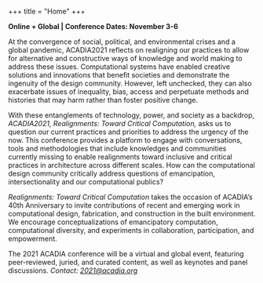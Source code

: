 +++
title = "Home"
+++

**Online + Global | Conference Dates: November 3-6**

At the convergence of social, political, and environmental crises and a global pandemic, ACADIA2021 reflects on
realigning our practices to allow for alternative and constructive ways of knowledge and world making to address
these issues.
Computational systems have enabled creative solutions and innovations that benefit societies and demonstrate the
ingenuity of the design community. However, left unchecked, they can also exacerbate issues of inequality, bias,
access and perpetuate methods and histories that may harm rather than foster positive change.

With these entanglements of technology, power, and society as a backdrop, 
*ACADIA2021, Realignments: Toward Critical Computation,*
asks us to question our current practices and priorities to address the urgency of the now. This conference
provides a platform to engage with conversations, tools and methodologies that include knowledges and communities
currently missing to enable realignments toward inclusive and critical practices in architecture across different scales.
How can the computational design community critically address questions of emancipation,
intersectionality and our computational publics?

*Realignments: Toward Critical Computation* takes the occasion of ACADIA’s 40th Anniversary to invite
contributions of recent and emerging work in computational design, fabrication, and construction in the built
environment. We encourage conceptualizations of emancipatory computation, computational diversity, and experiments
in collaboration, participation, and empowerment.

The 2021 ACADIA conference will be a virtual and global event, featuring peer-reviewed, juried, and curated
content, as well as keynotes and panel discussions. 
*Contact: 2021@acadia.org*